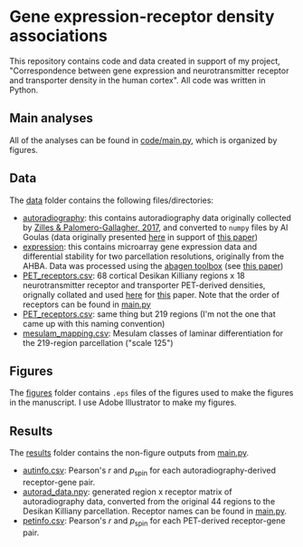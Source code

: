 # Gene expression-receptor density associations
This repository contains code and data created in support of my project, "Correspondence between gene expression and neurotransmitter receptor and transporter density in the human cortex".
All code was written in Python.

## Main analyses
All of the analyses can be found in [code/main.py](code/main.py), which is organized by figures.

## Data
The [data](data/) folder contains the following files/directories:
- [autoradiography](data/autoradiography/): this contains autoradiography data originally collected by [Zilles & Palomero-Gallagher, 2017](https://www.frontiersin.org/articles/10.3389/fnana.2017.00078/full), and converted to `numpy` files by Al Goulas (data originally presented [here](https://github.com/AlGoulas/receptor_principles) in support of [this paper](https://www.pnas.org/content/118/3/e2020574118/tab-article-info))
- [expression](data/expression/): this contains microarray gene expression data and differential stability for two parcellation resolutions, originally from the AHBA. Data was processed using the [abagen toolbox](https://github.com/rmarkello/abagen) (see [this paper](https://www.biorxiv.org/content/10.1101/2021.07.08.451635v1))
- [PET_receptors.csv](data/PET_receptors.csv): 68 cortical Desikan Killiany regions x 18 neurotransmitter receptor and transporter PET-derived densities, orignally collated and used [here](https://github.com/netneurolab/hansen_receptors) for [this](https://www.biorxiv.org/content/10.1101/2021.10.28.466336v1) paper. Note that the order of receptors can be found in [main.py](code/main.py)
- [PET_receptors.csv](data/PET_receptors_scale125.csv): same thing but 219 regions (I'm not the one that came up with this naming convention)
- [mesulam_mapping.csv](data/mesulam_mapping.csv): Mesulam classes of laminar differentiation for the 219-region parcellation ("scale 125")

## Figures
The [figures](figures/) folder contains `.eps` files of the figures used to make the figures in the manuscript.
I use Adobe Illustrator to make my figures.

## Results
The [results](results/) folder contains the non-figure outputs from [main.py](code/main.py).
- [autinfo.csv](results/autinfo.csv): Pearson's $r$ and $p_\text{spin}$ for each autoradiography-derived receptor-gene pair.
- [autorad_data.npy](results/autorad_data.npy): generated region x receptor matrix of autoradiography data, converted from the original 44 regions to the Desikan Killiany parcellation. Receptor names can be found in [main.py](code/main.py).
- [petinfo.csv](results/petinfo.csv): Pearson's $r$ and $p_\text{spin}$ for each PET-derived receptor-gene pair.
